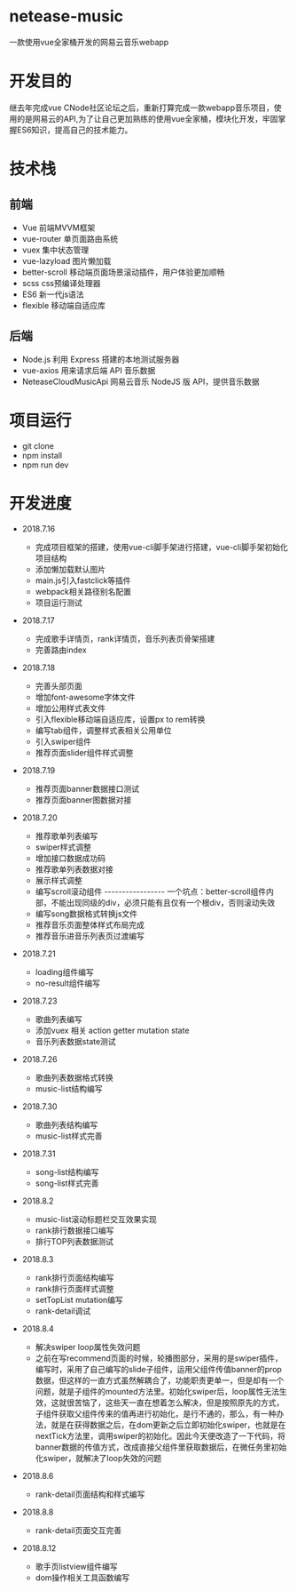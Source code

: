 # netease-music

一款使用vue全家桶开发的网易云音乐webapp

# 开发目的

继去年完成vue CNode社区论坛之后，重新打算完成一款webapp音乐项目，使用的是网易云的API,为了让自己更加熟练的使用vue全家桶，模块化开发，牢固掌握ES6知识，提高自己的技术能力。

# 技术栈

## 前端
  * Vue 前端MVVM框架
  * vue-router 单页面路由系统
  * vuex 集中状态管理
  * vue-lazyload 图片懒加载
  * better-scroll 移动端页面场景滚动插件，用户体验更加顺畅
  * scss css预编译处理器
  * ES6 新一代js语法
  * flexible 移动端自适应库

## 后端
  * Node.js 利用 Express 搭建的本地测试服务器
  * vue-axios 用来请求后端 API 音乐数据
  * NeteaseCloudMusicApi 网易云音乐 NodeJS 版 API，提供音乐数据

# 项目运行

* git clone
* npm install
* npm run dev

# 开发进度

* 2018.7.16

   * 完成项目框架的搭建，使用vue-cli脚手架进行搭建，vue-cli脚手架初始化项目结构
   * 添加懒加载默认图片
   * main.js引入fastclick等插件
   * webpack相关路径别名配置
   * 项目运行测试

* 2018.7.17

  * 完成歌手详情页，rank详情页，音乐列表页骨架搭建
  * 完善路由index

* 2018.7.18

  * 完善头部页面
  * 增加font-awesome字体文件
  * 增加公用样式表文件
  * 引入flexible移动端自适应库，设置px to rem转换
  * 编写tab组件，调整样式表相关公用单位
  * 引入swiper组件
  * 推荐页面slider组件样式调整

* 2018.7.19

  * 推荐页面banner数据接口测试
  * 推荐页面banner图数据对接

* 2018.7.20
  * 推荐歌单列表编写
  * swiper样式调整
  * 增加接口数据成功码
  * 推荐歌单列表数据对接
  * 展示样式调整
  * 编写scroll滚动组件  ----------------- 一个坑点：better-scroll组件内部，不能出现同级的div，必须只能有且仅有一个根div，否则滚动失效
  * 编写song数据格式转换js文件
  * 推荐音乐页面整体样式布局完成
  * 推荐音乐进音乐列表页过渡编写

* 2018.7.21
  * loading组件编写
  * no-result组件编写

* 2018.7.23
  * 歌曲列表编写
  * 添加vuex 相关 action getter mutation state
  * 音乐列表数据state测试

* 2018.7.26
  * 歌曲列表数据格式转换
  * music-list结构编写

* 2018.7.30
  * 歌曲列表结构编写
  * music-list样式完善

* 2018.7.31
  * song-list结构编写
  * song-list样式完善

* 2018.8.2
  * music-list滚动标题栏交互效果实现
  * rank排行数据接口编写
  * 排行TOP列表数据测试

* 2018.8.3
  * rank排行页面结构编写
  * rank排行页面样式调整
  * setTopList mutation编写
  * rank-detail调试

* 2018.8.4

  * 解决swiper loop属性失效问题
  * 之前在写recommend页面的时候，轮播图部分，采用的是swiper插件，编写时，采用了自己编写的slide子组件，运用父组件传值banner的prop数据，但这样的一直方式虽然解耦合了，功能职责更单一，但是却有一个问题，就是子组件的mounted方法里。初始化swiper后，loop属性无法生效，这就很苦恼了，这些天一直在想着怎么解决，但是按照原先的方式，子组件获取父组件传来的值再进行初始化，是行不通的，那么，有一种办法，就是在获得数据之后，在dom更新之后立即初始化swiper，也就是在nextTick方法里，调用swiper的初始化。因此今天便改造了一下代码，将banner数据的传值方式，改成直接父组件里获取数据后，在微任务里初始化swiper，就解决了loop失效的问题

* 2018.8.6
  * rank-detail页面结构和样式编写

* 2018.8.8
  * rank-detail页面交互完善

* 2018.8.12
  * 歌手页listview组件编写
  * dom操作相关工具函数编写



